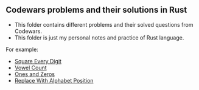 ## Codewars problems and their solutions in Rust

- This folder contains different problems and their solved questions from Codewars.
- This folder is just my personal notes and practice of Rust language.

For example:

- [Square Every Digit](src/bin/example-1.rs)
- [Vowel Count](src/bin/example-2.rs)
- [Ones and Zeros](src/bin/example-3.rs)
- [Replace With Alphabet Position](src/bin/example-4.rs)